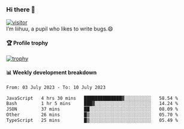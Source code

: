 ### Hi there 👋
[![visitor](https://visitor-badge.glitch.me/badge?page_id=liihuu&right_color=blue)](https://github.com/liihuu)<br>
I’m liihuu, a pupil who likes to write bugs.😄


#### 🏆 Profile trophy
[![trophy](https://github-profile-trophy.vercel.app?username=liihuu&margin-w=16&margin-h=16&rank=-C,-B)](https://github.com/liihuu)


#### 📊 Weekly development breakdown
<!--START_SECTION:waka-->

```txt
From: 03 July 2023 - To: 10 July 2023

JavaScript   4 hrs 30 mins   ██████████████▓░░░░░░░░░░   58.54 %
Bash         1 hr 5 mins     ███▓░░░░░░░░░░░░░░░░░░░░░   14.24 %
JSON         37 mins         ██░░░░░░░░░░░░░░░░░░░░░░░   08.09 %
Other        26 mins         █▒░░░░░░░░░░░░░░░░░░░░░░░   05.70 %
TypeScript   25 mins         █▒░░░░░░░░░░░░░░░░░░░░░░░   05.49 %
```

<!--END_SECTION:waka-->

<!--
**liihuu/liihuu** is a ✨ _special_ ✨ repository because its `README.md` (this file) appears on your GitHub profile.

Here are some ideas to get you started:

- 🔭 I’m currently working on ...
- 🌱 I’m currently learning ...
- 👯 I’m looking to collaborate on ...
- 🤔 I’m looking for help with ...
- 💬 Ask me about ...
- 📫 How to reach me: ...
- 😄 Pronouns: ...
- ⚡ Fun fact: ...
-->
